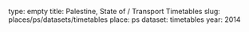 type: empty
title: Palestine, State of / Transport Timetables
slug: places/ps/datasets/timetables
place: ps
dataset: timetables
year: 2014
